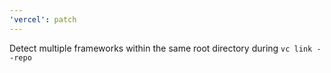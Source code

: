 ```yaml
---
'vercel': patch
---
```


Detect multiple frameworks within the same root directory during `vc link --repo`
